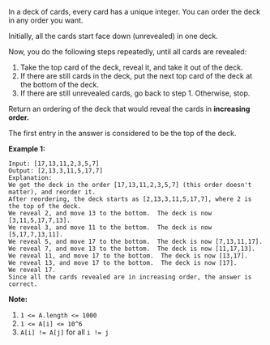 In a deck of cards, every card has a unique integer.  You can order the deck
in any order you want.

Initially, all the cards start face down (unrevealed) in one deck.

Now, you do the following steps repeatedly, until all cards are revealed:

  1. Take the top card of the deck, reveal it, and take it out of the deck.
  2. If there are still cards in the deck, put the next top card of the deck at the bottom of the deck.
  3. If there are still unrevealed cards, go back to step 1.  Otherwise, stop.

Return an ordering of the deck that would reveal the cards in **increasing
order.**

The first entry in the answer is considered to be the top of the deck.



**Example 1:**

    
    
    Input: [17,13,11,2,3,5,7]
    Output: [2,13,3,11,5,17,7]
    Explanation:
    We get the deck in the order [17,13,11,2,3,5,7] (this order doesn't matter), and reorder it.
    After reordering, the deck starts as [2,13,3,11,5,17,7], where 2 is the top of the deck.
    We reveal 2, and move 13 to the bottom.  The deck is now [3,11,5,17,7,13].
    We reveal 3, and move 11 to the bottom.  The deck is now [5,17,7,13,11].
    We reveal 5, and move 17 to the bottom.  The deck is now [7,13,11,17].
    We reveal 7, and move 13 to the bottom.  The deck is now [11,17,13].
    We reveal 11, and move 17 to the bottom.  The deck is now [13,17].
    We reveal 13, and move 17 to the bottom.  The deck is now [17].
    We reveal 17.
    Since all the cards revealed are in increasing order, the answer is correct.
    



**Note:**

  1. `1 <= A.length <= 1000`
  2. `1 <= A[i] <= 10^6`
  3. `A[i] != A[j]` for all `i != j`

